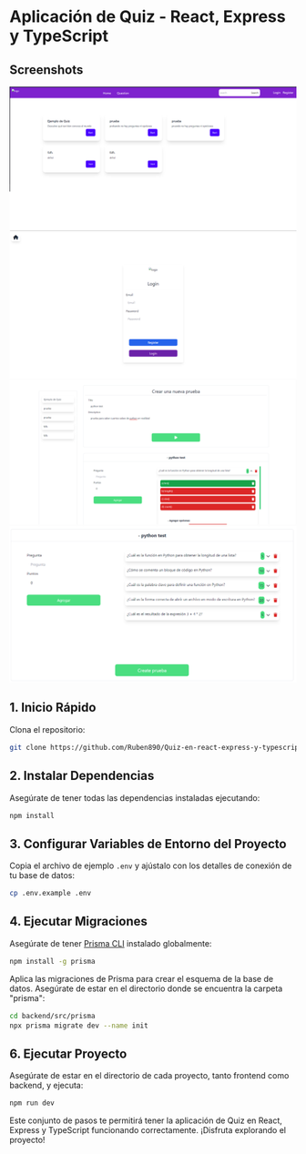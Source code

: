 
# Aplicación de Quiz - React, Express y TypeScript

## Screenshots

![Screenshot 1](./img/imgen-1.png)
![Screenshot 2](./img/imgen-2.png)
![Screenshot 3](./img/imgen-3.png)
![Screenshot 4](./img/imgen-4.png)

## 1. Inicio Rápido
Clona el repositorio:

```bash
git clone https://github.com/Ruben890/Quiz-en-react-express-y-typescript.git
```

## 2. Instalar Dependencias
Asegúrate de tener todas las dependencias instaladas ejecutando:

```bash
npm install
```

## 3. Configurar Variables de Entorno del Proyecto
Copia el archivo de ejemplo `.env` y ajústalo con los detalles de conexión de tu base de datos:

```bash
cp .env.example .env
```

## 4. Ejecutar Migraciones

Asegúrate de tener [Prisma CLI](https://www.prisma.io/docs/getting-started/quickstart) instalado globalmente:

```bash
npm install -g prisma
```

Aplica las migraciones de Prisma para crear el esquema de la base de datos. Asegúrate de estar en el directorio donde se encuentra la carpeta "prisma":

```bash
cd backend/src/prisma
npx prisma migrate dev --name init
```

## 6. Ejecutar Proyecto
Asegúrate de estar en el directorio de cada proyecto, tanto frontend como backend, y ejecuta:

```bash
npm run dev 
```
Este conjunto de pasos te permitirá tener la aplicación de Quiz en React, Express y TypeScript funcionando correctamente. ¡Disfruta explorando el proyecto!


